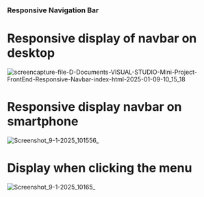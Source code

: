 ### Responsive Navigation Bar

# Responsive display of navbar on desktop
![screencapture-file-D-Documents-VISUAL-STUDIO-Mini-Project-FrontEnd-Responsive-Navbar-index-html-2025-01-09-10_15_18](https://github.com/user-attachments/assets/6be64fad-faae-483c-ad2b-227200b4f8a3)

# Responsive display navbar on smartphone
![Screenshot_9-1-2025_101556_](https://github.com/user-attachments/assets/ae71a9a9-661d-4ba2-b50f-5a29d73fc63e)

# Display when clicking the menu 
![Screenshot_9-1-2025_10165_](https://github.com/user-attachments/assets/d96cbd66-7b01-419a-9970-12bbd08f6a5e)
